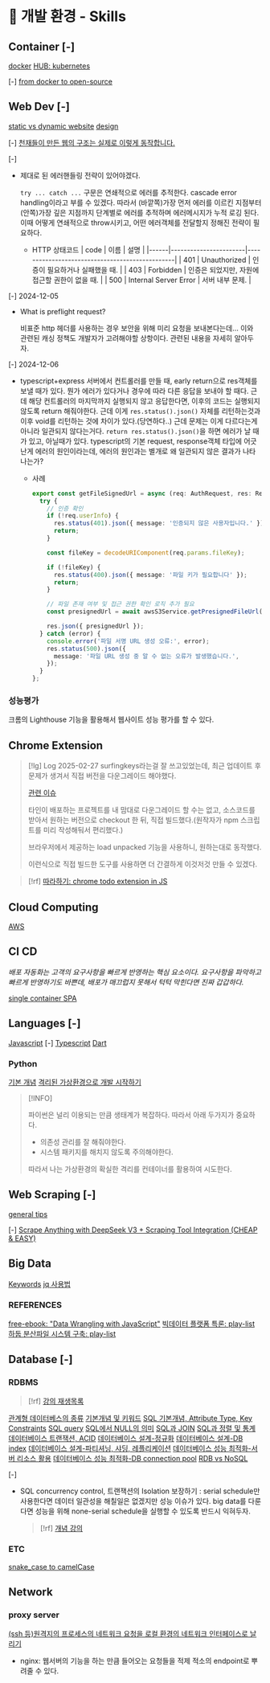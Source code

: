 # 󰏢 개발 환경 - Skills



## Container [-] 

[docker](/Area/Programming/Skills/Container/docker)
[HUB: kubernetes](/Area/Programming/Skills/Container/kubernetes/index)


[-] 
[from docker to open-source](https://www.youtube.com/watch?v=Z5uBcczJxUY)


## Web Dev [-] 

[static vs dynamic website](/Area/Programming/Skills/Web_Dev/static_vs_dynamic_website)
[design](/Area/Programming/Skills/Web_Dev/design)


[-] 
[천재들이 만든 웹의 구조는 실제로 이렇게 동작합니다.](https://www.youtube.com/watch?v=po5_T3wSPJI)

[-] 
- 제대로 된 에러핸들링 전략이 있어야겠다.

  `try ... catch ...` 구문은 연쇄적으로 에러를 추적한다. cascade error handling이라고 부를 수 있겠다.
  따라서 (바깥쪽)가장 먼저 에러를 이르킨 지점부터 (안쪽)가장 깊은 지점까지 단계별로 에러를 추적하며
  에러메시지가 누적 로깅 된다. 이때 어떻게 연쇄적으로 throw시키고, 어떤 에러객체를 전달할지 정해진
  전략이 필요하다.

  - HTTP 상태코드
    | code | 이름                  | 설명                                           |
    |------|-----------------------|------------------------------------------------|
    | 401  | Unauthorized          | 인증이 필요하거나 실패했을 때.                 |
    | 403  | Forbidden             | 인증은 되었지만, 자원에 접근할 권한이 없을 때. |
    | 500  | Internal Server Error | 서버 내부 문제.                                |

[-] 2024-12-05
- What is preflight request?

  비표준 http 헤더를 사용하는 경우 보안을 위해 미리 요청을 보내본다는데... 이와 관련된 캐싱 정책도
  개발자가 고려해야할 상항이다. 관련된 내용을 자세히 알아두자.

[-] 2024-12-06
- typescript+express 서버에서 컨트롤러를 만들 때, early return으로 res객체를 보낼 때가 있다. 뭔가
에러가 있다거나 경우에 따라 다른 응답을 보내야 할 때다. 근데 해당 컨트롤러의 마지막까지 실행되지
않고 응답한다면, 이후의 코드는 실행되지 않도록 return 해줘야한다. 근데 이게 `res.status().json()`
자체를 리턴하는것과 이후 void를 리턴하는 것에 차이가 있다.(당연하다..) 근데 문제는 이게 다르다는게
아니라 일관되지 않다는거다. `return res.status().json()`을 하면 에러가 날 때가 있고, 아닐때가 있다.
typescript의 기본 request, response객체 타입에 어긋난게 에러의 원인이라는데, 에러의 원인과는 별개로
왜 일관되지 않은 결과가 나타나는가?

  - 사례
    ```typescript
    export const getFileSignedUrl = async (req: AuthRequest, res: Response) => {
      try {
        // 인증 확인
        if (!req.userInfo) {
          res.status(401).json({ message: '인증되지 않은 사용자입니다.' });
          return;
        }

        const fileKey = decodeURIComponent(req.params.fileKey);

        if (!fileKey) {
          res.status(400).json({ message: '파일 키가 필요합니다' });
          return;
        }

        // 파일 존재 여부 및 접근 권한 확인 로직 추가 필요
        const presignedUrl = await awsS3Service.getPresignedFileUrl(fileKey);

        res.json({ presignedUrl });
      } catch (error) {
        console.error('파일 서명 URL 생성 오류:', error);
        res.status(500).json({
          message: '파일 URL 생성 중 알 수 없는 오류가 발생했습니다.',
        });
      }
    };
    ```


### 성능평가

크롬의 Lighthouse 기능을 활용해서 웹사이트 성능 평가를 할 수 있다.



## Chrome Extension

> [!lg] Log 2025-02-27
> surfingkeys라는걸 잘 쓰고있었는데, 최근 업데이트 후 문제가 생겨서 직접 버전을 다운그레이드
> 해야했다.
>
> [관련 이슈](https://github.com/brookhong/Surfingkeys/issues/2244)
>
> 타인이 배포하는 프로젝트를 내 맘대로 다운그레이드 할 수는 없고, 소스코드를 받아서 원하는 버전으로
> checkout 한 뒤, 직접 빌드했다.(원작자가 npm 스크립트를 미리 작성해둬서 편리했다.)
>
> 브라우저에서 제공하는 load unpacked 기능을 사용하니, 원하는대로 동작했다.
>
> 이런식으로 직접 빌드한 도구를 사용하면 더 간결하게 이것저것 만들 수 있겠다.


> [!rf]
> [따라하기: chrome todo extension in JS](https://www.youtube.com/watch?v=ny-L_KLrKIU)


## Cloud Computing

[AWS](/Area/Programming/Skills/Cloud_Computing/AWS)


## CI CD

_배포 자동화는 고객의 요구사항을 빠르게 반영하는 핵심 요소이다. 요구사항을 파악하고
빠르게 반영하기도 바쁜데, 배포가 매끄럽지 못해서 턱턱 막힌다면 진짜 갑갑하다._

[single container SPA](/Area/Programming/Skills/CI_CD/single_container_SPA)


## Languages [-] 

[Javascript](/Area/Programming/Skills/Languages/Javascript) [-] 
[Typescript](/Area/Programming/Skills/Languages/Typescript)
[Dart](/Area/Programming/Skills/Languages/Dart)

### Python

[기본 개념](/Area/Programming/Skills/Languages/Python/기본_개념)
[격리된 가상환경으로 개발 시작하기](/Area/Programming/Skills/Languages/Python/격리된_가상환경으로_개발_시작하기)

  > [!INFO]
  >
  > 파이썬은 널리 이용되는 만큼 생태계가 복잡하다. 따라서 아래 두가지가 중요하다.
  >   - 의존성 관리를 잘 해줘야한다.
  >   - 시스템 패키지를 해치지 않도록 주의해야한다.
  >
  > 따라서 나는 가상환경의 확실한 격리를 컨테이너를 활용하여 시도한다.


## Web Scraping [-] 

[general tips](/Area/Programming/Skills/Web_Scraping/general_tips)


[-] 
[Scrape Anything with DeepSeek V3 + Scraping Tool Integration (CHEAP & EASY)](https://www.youtube.com/watch?v=WkLdLJJzV1k&t=27s)


## Big Data

[Keywords](/Area/Programming/Skills/Big_Data/Keywords)
[jq 사용법](/Area/Programming/Skills/Big_Data/jq_사용법)


### REFERENCES

[free-ebook: "Data Wrangling with JavaScript"](https://www.manning.com/books/data-wrangling-with-javascript?a_aid=datawranglingwithjavascript&a_bid=acc654f9)
[빅데이터 플랫폼 특론: play-list](https://www.youtube.com/playlist?list=PLCsebpDZm0n6HYSDaNxKQYrNrD4Xk9meX)
[하둡 분산파일 시스템 구축: play-list](https://www.youtube.com/watch?v=g6xIMSYjh0w&list=PLY-_9hx4ldZwYOjtfRT0MV2k9JcnTUYW2)



## Database [-] 

### RDBMS

> [!rf]
> [강의 재생목록](https://www.youtube.com/playlist?list=PLcXyemr8ZeoREWGhhZi5FZs6cvymjIBVe)

[관계형 데이터베스의 종류](/Area/Programming/Skills/Database/RDBMS/관계형_데이터베스의_종류)
[기본개념 및 키워드](/Area/Programming/Skills/Database/RDBMS/기본개념_및_키워드)
[SQL 기본개념, Attribute Type, Key Constraints](/Area/Programming/Skills/Database/RDBMS/SQL_기본개념,_Attribute_Type,_Key_Constraints)
[SQL query](/Area/Programming/Skills/Database/RDBMS/SQL_query)
[SQL에서 NULL의 의미](/Area/Programming/Skills/Database/RDBMS/SQL에서_NULL의_의미)
[SQL과 JOIN](/Area/Programming/Skills/Database/RDBMS/SQL과_JOIN)
[SQL과 정렬 및 통계](/Area/Programming/Skills/Database/RDBMS/SQL과_정렬_및_통계)
[데이터베이스 트랜잭션, ACID](/Area/Programming/Skills/Database/RDBMS/데이터베이스_트랜잭션,_ACID)
[데이터베이스 설계-정규화](/Area/Programming/Skills/Database/RDBMS/데이터베이스_설계-정규화)
[데이터베이스 설계-DB index](/Area/Programming/Skills/Database/RDBMS/데이터베이스_설계-DB_index)
[데이터베이스 설계-파티셔닝, 샤딩, 레플리케이션](/Area/Programming/Skills/Database/RDBMS/데이터베이스_설계-파티셔닝,_샤딩,_레플리케이션)
[데이터베이스 성능 최적화-서버 리소스 활용](/Area/Programming/Skills/Database/RDBMS/데이터베이스_성능_최적화-서버_리소스_활용)
[데이터베이스 성능 최적화-DB connection pool](/Area/Programming/Skills/Database/RDBMS/데이터베이스_성능_최적화-DB_connection_pool)
[RDB vs NoSQL](/Area/Programming/Skills/Database/RDBMS/RDB_vs_NoSQL)


[-] 
- SQL concurrency control, 트랜잭션의 Isolation 보장하기
  : serial schedule만 사용한다면 데이터 일관성을 해칠일은 없겠지만 성능 이슈가 있다.
    big data를 다룬다면 성능을 위해 none-serial schedule을 실행할 수 있도록 반드시 익혀두자.
    > [!rf]
    > [개념 강의](https://www.youtube.com/watch?v=DwRN24nWbEc&list=PLcXyemr8ZeoREWGhhZi5FZs6cvymjIBVe&index=15)


### ETC

[snake_case to camelCase](/Area/Programming/Skills/Database/ETC/snake_case_to_camelCase)


## Network

### proxy server


[(ssh 등)원격지의 프로세스의 네트워크 요청을 로컬 환경의 네트워크 인터페이스로 날리기](/Area/Programming/Skills/Network/proxy_server/원격지의_프로세스의_네트워크_요청을_로컬_환경의_네트워크_인터페이스로_날리기)
- nginx:
  웹서버의 기능을 하는 만큼 들어오는 요청들을 적제 적소의 endpoint로 뿌려줄 수 있다.
